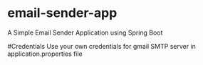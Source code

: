 # email-sender-app
A Simple Email Sender Application using Spring Boot



#Credentials
Use your own credentials for gmail SMTP server in application.properties file
